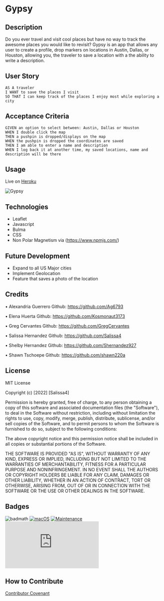 # Gypsy

## Description

Do you ever travel and visit cool places but have no way to track the awesome places you would like to revisit? Gypsy is an app that allows any user to create a profile, drop markers on locations in Austin, Dallas, or Houston, allowing you, the traveler to save a location with a the ability to write a description.

## User Story

```
AS A traveler
I WANT to save the places I visit
SO THAT I can keep track of the places I enjoy most while exploring a city
```

## Acceptance Criteria

```
GIVEN an option to select between: Austin, Dallas or Houston
WHEN I double click the map
THEN a pushpin is dropped/displays on the map
WHEN the pushpin is dropped the coordinates are saved
THEN I am able to enter a name and description
WHEN I log back it at another time, my saved locations, name and description will be there
```

## Usage

Live on [Heroku](https://polar-fortress-17473.herokuapp.com/)

![Gypsy](/assets/demo.png)

## Technologies

- Leaflet
- Javascript
- Bulma
- CSS
- Non Polar Magnetism via (https://www.npmjs.com/)

## Future Development

- Expand to all US Major cities
- Implement Geolocation
- Feature that saves a photo of the location

## Credits

• Alexandria Guerrero Github: https://github.com/Ag6793

• Elena Huerta Github: https://github.com/Kosmonaut3173

• Greg Cervantes Github: https://github.com/GregCervantes

• Salissa Hernandez Github: https://github.com/Salissa4

• Shelby Hernandez Github: https://github.com/Shernandez927

• Shawn Tschoepe Github: https://github.com/shawn220a

## License

MIT License

Copyright (c) [2022] [Salissa4]

Permission is hereby granted, free of charge, to any person obtaining a copy
of this software and associated documentation files (the "Software"), to deal
in the Software without restriction, including without limitation the rights
to use, copy, modify, merge, publish, distribute, sublicense, and/or sell
copies of the Software, and to permit persons to whom the Software is
furnished to do so, subject to the following conditions:

The above copyright notice and this permission notice shall be included in all
copies or substantial portions of the Software.

THE SOFTWARE IS PROVIDED "AS IS", WITHOUT WARRANTY OF ANY KIND, EXPRESS OR
IMPLIED, INCLUDING BUT NOT LIMITED TO THE WARRANTIES OF MERCHANTABILITY,
FITNESS FOR A PARTICULAR PURPOSE AND NONINFRINGEMENT. IN NO EVENT SHALL THE
AUTHORS OR COPYRIGHT HOLDERS BE LIABLE FOR ANY CLAIM, DAMAGES OR OTHER
LIABILITY, WHETHER IN AN ACTION OF CONTRACT, TORT OR OTHERWISE, ARISING FROM,
OUT OF OR IN CONNECTION WITH THE SOFTWARE OR THE USE OR OTHER DEALINGS IN THE
SOFTWARE.

## Badges

![badmath](https://img.shields.io/github/languages/top/lernantino/badmath)
[![macOS](https://svgshare.com/i/ZjP.svg)](https://svgshare.com/i/ZjP.svg)
[![Maintenance](https://img.shields.io/badge/Maintained%3F-no-red.svg)](https://bitbucket.org/lbesson/ansi-colors)
[![GitHub license](https://badgen.net/github/license/Naereen/Strapdown.js)](https://github.com/Naereen/StrapDown.js/blob/master/LICENSE)

## How to Contribute

[Contributor Covenant](https://www.contributor-covenant.org/)
